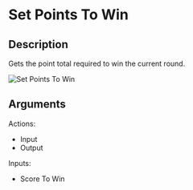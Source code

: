 # Set Points To Win

## Description

Gets the point total required to win the current round.

![Set Points To Win](../../.gitbook/assets/images/scripting/game-mode/setpointstowin.png)

## Arguments

Actions:

- Input
- Output

Inputs:

- Score To Win
